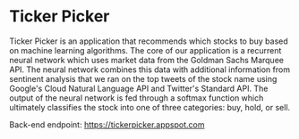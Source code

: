 # Ticker Picker
Ticker Picker is an application that recommends which stocks to buy based on machine learning algorithms. The core of our application is a recurrent neural network which uses market data from the Goldman Sachs Marquee API. The neural network combines this data with additional information from sentinent analysis that we ran on the top tweets of the stock name using Google's Cloud Natural Language API and Twitter's Standard API. The output of the neural network is fed through a softmax function which ultimately classifies the stock into one of three categories: buy, hold, or sell.   

Back-end endpoint: https://tickerpicker.appspot.com